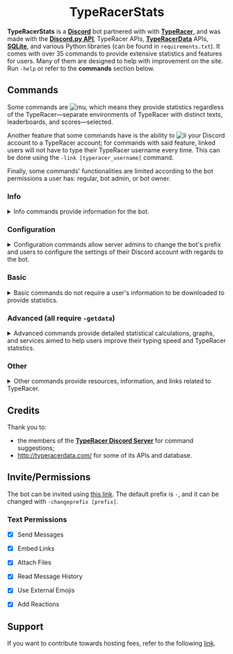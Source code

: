 <h1 align = 'center'>TypeRacerStats</h1>

**TypeRacerStats** is a [**Discord**](https://discord.com/) bot partnered with with [**TypeRacer**](http://typeracer.com/), and was made with the [**Discord.py API**](https://pypi.org/project/discord.py/), TypeRacer APIs, [**TypeRacerData**](http://typeracerdata.com/) APIs, [**SQLite**](https://www.sqlite.org/index.html), and various Python libraries (can be found in `requirements.txt`). It comes with over 35 commands to provide extensive statistics and features for users. Many of them are designed to help with improvement on the site. Run `-help` or refer to the **commands** section below.


## Commands
Some commands are ![mu], which means they provide statistics regardless of the TypeRacer—separate environments of TypeRacer with distinct texts, leaderboards, and scores—selected.

Another feature that some commands have is the ability to ![li] your Discord account to a TypeRacer account; for commands with said feature, linked users will not have to type their TypeRacer username every time. This can be done using the `-link [typeracer_username]` command.

Finally, some commands' functionalities are limited according to the bot permissions a user has: regular, bot admin, or bot owner.

### Info
<details>
<summary>Info commands provide information for the bot.</summary>
  
| Name              | Example | Function                                                                                               | Aliases        |
|:------------------|:-------:|--------------------------------------------------------------------------------------------------------|----------------|
| `-help [command]` | View    | Returns information for given command. Case sensitive and aliases may be used in place of `[command]`. | `h`            |
| `-info`           | View    | Returns information about the bot.                                                                     | `abt`, `about` |
| `-invite`         | View    | Returns an invite link for the bot. Refer to the **Invite/Permissions** section below for permissions. | None           |
| `-donate`         | View    | Returns donation link to support the bot.                                                              | `support`      |
</details>

### Configuration
<details>
<summary>Configuration commands allow server admins to change the bot's prefix and users to configure the settings of their Discord account with regards to the bot.</summary>

| Name                             | Example | Function                                                                                       | Aliases |
|:---------------------------------|:-------:|------------------------------------------------------------------------------------------------|---------|
| `-changeprefix [prefix]`         | View    | Changes the bot's prefix on the server.                                                        | `cp`    |
| `-register [typeracer_username]` | View    | Links Discord account to TypeRacer account. ![mu]                                              | `link`  |
| `-setuniverse [universe]`        | View    | Links Discord account to provided TypeRacer universe; defaults to `play` universe. ![mu] ![li] | `su`    |
| `-toggledessle`                  | View    | Toggles Desslejusted option for `realspeed`, `lastrace`, `realspeedaverage`, and `raw`. ![li]  | `tg`    |
</details>

### Basic
<details>
<summary>Basic commands do not require a user's information to be downloaded to provide statistics.</summary>

| Name                                                 | Example | Function                                                                                                   | Aliases                          |
|:-----------------------------------------------------|:-------:|------------------------------------------------------------------------------------------------------------|----------------------------------|
| `-stats [user]`                                      | View    | Returns basic stats for given user. ![mu] ![li]                                                            | `prof`, `profile`                |
| `-getdata [user]`                                    | View    | Downloads given user's data; **Advanced** commands may be used after. ![li]                                | `dl`, `gd`, `download,`          |
| `-today [user] <date>`                               | View    | Downloads given user's data for specified date. `yesterday`, `yday`, `yd` are special aliases. ![li]       | `day`, `yesterday`, `yday`, `yd` |
| `-realspeed [user] <race_num>` or `-realspeed [url]` | View    | Returns [realspeeds](https://bit.ly/typeracerspeeds) for given race. ![mu] ![li]                           | `rs`                             |
| `-realspeedaverage [user] <first_race> <last_race>`  | View    | Returns the realspeed average for given race interval. <br/>![ba] may request up to 150 races. ![mu] ![li] | `rsa`, `rsa*`                    |
| `-raw [user] <race_num>` or `-raw [url]`             | View    | Returns realspeeds and _raw_ speed (speed with correction time omitted) for given race. ![mu] ![li]        | None                             |
| `-lastrace [user] <race_num>` or `-lastrace [url]`   | View    | Returns all users' realspeeds ranked by unlagged for given race. ![mu] ![li]                               | `lr`, `last`                     |
| `-leaderboard [category] <amount>`                   | View    | Returns a leaderboard for given category: `races/points/textstyped/textbests/toptens`.                     | `lb`                             |
| `-competition <category>`                            | View    | Returns the daily competition for specified category: `points/races/wpm`; defaults to `points` ![mu]       | `comp`                           |
| `-lastonline [user]`                                 | View    | Returns the last time a user played. ![mu] ![li]                                                           | `lo`, `ls`, `lastseen`           |
| `-medals [user]`                                     | View    | Returns the medals a user has. ![li]                                                                       | None                             |
| `-toptens [user]`                                    | View    | Returns the number of text top 10s a user holds. ![li]<br/>![ba] can request JSON breakdowns with `10*`.   | `10`, `10*`, `toptens*`          |
</details>

### Advanced (all require `-getdata`)
<details>
<summary>Advanced commands provide detailed statistical calculations, graphs, and services aimed to help users improve their typing speed and TypeRacer statistics.</summary>

| Name                                              | Example | Function                                                                                                               | Aliases            |
|:--------------------------------------------------|:-------:|------------------------------------------------------------------------------------------------------------------------|--------------------|
| `-top [user] [wpm/points]`                        | View    | Returns user's top 10 races sorted by specified category. ![li]                                                        | `best`             |
| `-worst [user] [wpm/points]`                      | View    | Returns user's worst 10 races sorted by specified cateogry. ![li]                                                      | `bottom`           |
| `-racedetails [user]`                             | View    | Returns detailed breakdown of user's races. ![li]                                                                      | `rd`               |
| `-textbests [user]`                               | View    | Returns user's top 5 texts, worst 5 texts, and text bests average (average of best in each text). ![li]                | `tb`               |
| `-personalbest [user] <text_ID>`                  | View    | Returns user's average, best, and worst on specified `text_id`. Defaults to last-raced text if none provided. ![li]    | `pb`               |
| `-unraced [user] <length>`                        | View    | Returns 5 randomly unraced texts under `length` characters. ![li]                                                      | `ur`               |
| `-textsunder [user] [wpm] <length>`               | View    | Returns 5 randomly raced texts under `wpm` wpm and `length` characters. ![li]                                          | `tu`               |
| `-textslessequal [user] [num] [wpm/points/times]` | View    | Returns number of texts typed more than or equal to `num` in specified category.                                       | `tle`, `tor`, `to` |
| `-racesover [user] [num] [wpm/points]`            | View    | Returns number of races greater than `num` in specified category.                                                      | `ro`               |
| `-milestone [user] [num] [races/points/wpm]`      | View    | Returns the time it took for user to achieve specified milestone.                                                      | `ms`               |
| `-marathon [user] <seconds>`                      | View    | Returns the most races a user completed in `seconds` seconds and its breakdown; defaults to 86400 (1 day). ![li]       | `42`               |
| `-sessionstats [user] <seconds>`                  | View    | Returns the longest session a user completed with breaks at most `seconds` seconds; defaults to 1800 (30 mins.). ![li] | `ss`               |
| `-fastestcompletion [user] [num_races]`           | View    | Returns the fastest a user completed `num_races` races and its breakdown. ![li]                                        | `fc`               |
| `-boxplot [user] <user_2> ... <user_4>`           | View    | Returns WPM boxplot of given user(s). Outliers are removed. ![li]                                                      | `bp`               |
| `-histogram [user]`                               | View    | Returns WPM boxplot of given user. ![li]                                                                               | `hg`               |
| `-raceline [user] <user_2> ... <user_10>`         | View    | Returns races over time graph for given user(s). ![li]                                                                 | `rl`               |
| `-improvement [user] <time/races>`                | View    | Returns WPM over specified category for given user. ![li]                                                              | `imp`              |
</details>

### Other
<details>
<summary>Other commands provide resources, information, and links related to TypeRacer.</summary>

| Name                         | Example | Function                                                                                                                                                | Aliases  |
|:-----------------------------|:-------:|---------------------------------------------------------------------------------------------------------------------------------------------------------|----------|
| `-search [query]`            | View    | Returns quotes containing given search query; each query must be at least 3 words long; query is case insensitive<br/> ![ba] can request 1 word queries | None     |
| `-levenshtein [query]`       | View    | Returns top 5 quotes with substring containing the least Levenshtein to given query; query must be at most 40 chars.<br/> ![ba] can request any length  | `leven`  |
| `-searchid [text_id]`        | View    | Returns text matching specified `text_id`. ![mu]                                                                                                        | `id`     |
| `-unixreference <timestamp>` | View    | Converts a provided UNIX timestamp to UTC time; scientific notation may be used. No parameters provided returns a conversion table.                     | `unix`   |
| `-serverinfo`                | View    | Returns basic information about the server the bot is in.                                                                                               |  `sinfo` |
</details>

[mu]: https://img.shields.io/badge/-multiverse-d3d3d3
[li]: https://img.shields.io/badge/-link-ffcc00
[ba]: https://img.shields.io/badge/-bot%20admins-ff4500

## Credits
Thank you to:
* the members of the [**TypeRacer Discord Server**](https://discord.com/invite/typeracer) for command suggestions;
* http://typeracerdata.com/ for some of its APIs and database.


## Invite/Permissions
The bot can be invited using [this link](https://discord.com/api/oauth2/authorize?client_id=742267194443956334&permissions=378944&scope=bot). The default prefix is `-`, and it can be changed with `-changeprefix [prefix]`.
### Text Permissions
- [x] Send Messages
- [x] Embed Links
- [x] Attach Files
- [x] Read Message History
- [x] Use External Emojis
- [x] Add Reactions


## Support
If you want to contribute towards hosting fees, refer to the following [link](https://www.paypal.me/e3e2).